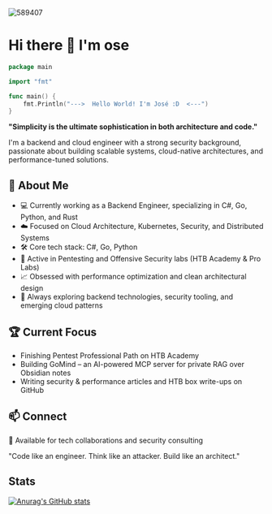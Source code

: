 ![589407](https://user-images.githubusercontent.com/20876378/200520670-d5d75540-04d4-4ae3-a66f-c6d4f017275a.jpeg)

# Hi there 👋 I'm ose

<!--
**osesantos/osesantos** is a ✨ _special_ ✨ repository because its `README.md` (this file) appears on your GitHub profile.

Here are some ideas to get you started:

- 🔭 I’m currently working on ...
- 🌱 I’m currently learning ...
- 👯 I’m looking to collaborate on ...
- 🤔 I’m looking for help with ...
- 💬 Ask me about ...
- 📫 How to reach me: ...
- 😄 Pronouns: ...
- ⚡ Fun fact: ...
-->

```go
package main

import "fmt"

func main() {
    fmt.Println("--->  Hello World! I'm José :D  <---")
}
```

**"Simplicity is the ultimate sophistication in both architecture and code."**

I'm a backend and cloud engineer with a strong security background, passionate about building scalable systems, cloud-native architectures, and performance-tuned solutions.

## 🚀 About Me
- 💻 Currently working as a Backend Engineer, specializing in C#, Go, Python, and Rust
- ☁️ Focused on Cloud Architecture, Kubernetes, Security, and Distributed Systems
- 🛠️ Core tech stack: C#, Go, Python
- 🔐 Active in Pentesting and Offensive Security labs (HTB Academy & Pro Labs)
- 📈 Obsessed with performance optimization and clean architectural design
- 🌱 Always exploring backend technologies, security tooling, and emerging cloud patterns

## 🏆 Current Focus
- Finishing Pentest Professional Path on HTB Academy
- Building GoMind – an AI-powered MCP server for private RAG over Obsidian notes
- Writing security & performance articles and HTB box write-ups on GitHub

## 📫 Connect
📧 Available for tech collaborations and security consulting

"Code like an engineer. Think like an attacker. Build like an architect."

## Stats
[![Anurag's GitHub stats](https://github-readme-stats.vercel.app/api?username=osesantos&show_icons=true&theme=dark)](https://github.com/anuraghazra/github-readme-stats)
